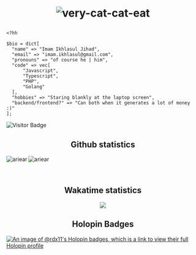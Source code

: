 <h1 align="center">
  
  ![very-cat-cat-eat](https://github.com/Rdx11/Rdx11/assets/34431847/e44c1729-e1fe-41a5-bd9d-63dbc25be6ef)
</h1>
    
  ```hack
  <?hh

  $bio = dict[
    "name" => "Imam Ikhlasul Jihad",
    "email" => "imam.ikhlasul@gmail.com",
    "pronouns" => "of course he | him",
    "code" => vec[
        "Javascript",
        "Typescript",
        "PHP",
        "Golang"
    ],
    "hobbies" => "Staring blankly at the laptop screen",
    "backend/frontend?" => "Can both when it generates a lot of money :)"
  ];
  ```

![Visitor Badge](https://visitor-badge.laobi.icu/badge?page_id=Rdx11.Rdx11)



<h2 align="center">Github statistics</h2>

<p><img align="left" src="https://github-readme-stats.vercel.app/api?username=Rdx11&show_icons=true&theme=dracula" alt="ariear" /></p>
<p><img align="center" src="https://github-readme-stats.vercel.app/api/top-langs/?username=Rdx11&layout=compact&theme=dracula)](https://github.com/Rdx11/github-readme-stats" alt="ariear" /></p>

<br>
<h2 align="center">Wakatime statistics</h2>

<div align="center">

<img src="https://wakatime.com/share/@Rdx11/e33343af-f94d-4ba1-80af-79eb26dd9a28.png" />
  
</div>

<h2 align="center">Holopin Badges</h2>

[![An image of @rdx11's Holopin badges, which is a link to view their full Holopin profile](https://holopin.me/rdx11)](https://holopin.io/@rdx11)
